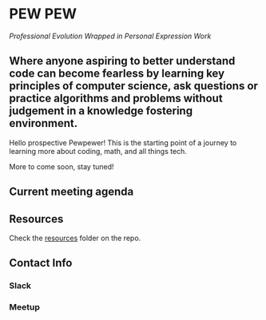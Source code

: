 # PEW PEW
*Professional Evolution Wrapped in Personal Expression Work*

Where anyone aspiring to better understand code can become fearless by learning key principles of computer science, ask questions or practice algorithms and problems without judgement in a knowledge fostering environment.
------

Hello prospective Pewpewer! This is the starting point of a journey to learning more about coding, math, and all things tech.

More to come soon, stay tuned!
## Current meeting agenda

## Resources

Check the [resources](https://github.com/helenemccarron/pewpew/tree/master/resources)  folder on the repo.


## Contact Info

### Slack

### Meetup


